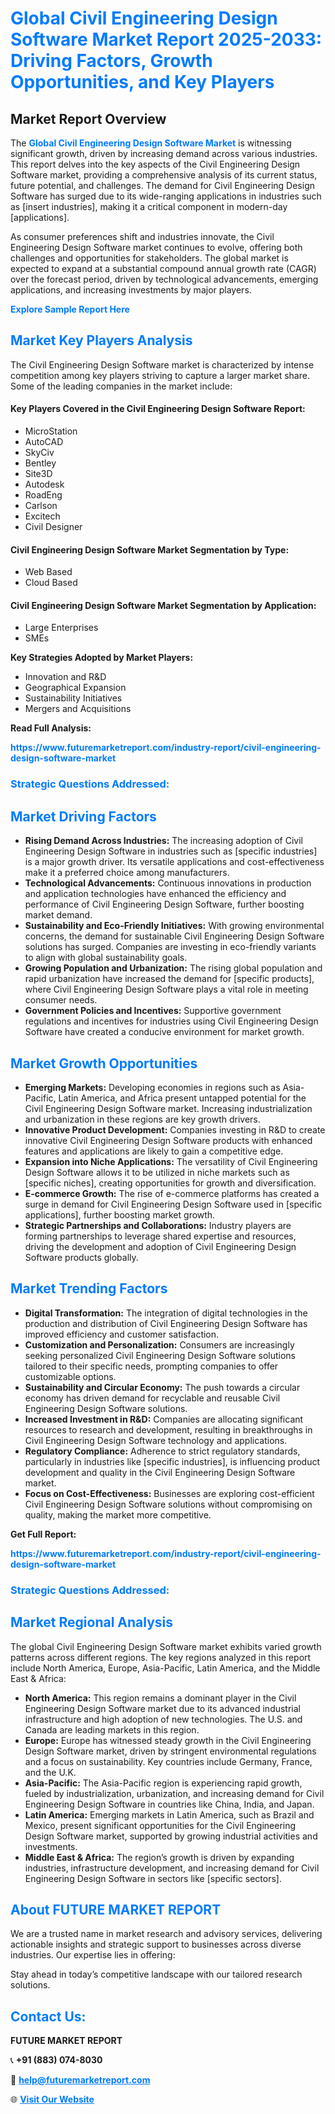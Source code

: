 <h1 style="color: #007BFF;">Global Civil Engineering Design Software Market Report 2025-2033: Driving Factors, Growth Opportunities, and Key Players</h1>

<section id="overview">
<h2>Market Report Overview</h2>
<p>The <a href="https://www.futuremarketreport.com/industry-report/civil-engineering-design-software-market" style="color: #007BFF; text-decoration: none;"><strong>Global Civil Engineering Design Software Market</strong></a> is witnessing significant growth, driven by increasing demand across various industries. This report delves into the key aspects of the Civil Engineering Design Software market, providing a comprehensive analysis of its current status, future potential, and challenges. The demand for Civil Engineering Design Software has surged due to its wide-ranging applications in industries such as [insert industries], making it a critical component in modern-day [applications].</p>
<p>As consumer preferences shift and industries innovate, the Civil Engineering Design Software market continues to evolve, offering both challenges and opportunities for stakeholders. The global market is expected to expand at a substantial compound annual growth rate (CAGR) over the forecast period, driven by technological advancements, emerging applications, and increasing investments by major players.</p>
</section>

<section id="overview">
<p><a href="https://www.futuremarketreport.com/request-sample/reportId=40946" style="color: #007BFF; text-decoration: none;"><strong>Explore Sample Report Here</strong></a></p>
</section>

<section id="key-players">
<h2 style="color: #007BFF;">Market Key Players Analysis</h2>
<p>The Civil Engineering Design Software market is characterized by intense competition among key players striving to capture a larger market share. Some of the leading companies in the market include:</p>
<h4>Key Players Covered in the Civil Engineering Design Software Report:</h4>
<ul><li>MicroStation</li><li>AutoCAD</li><li>SkyCiv</li><li>Bentley</li><li>Site3D</li><li>Autodesk</li><li>RoadEng</li><li>Carlson</li><li>Excitech</li><li>Civil Designer</li></ul>
<h4>Civil Engineering Design Software Market Segmentation by Type:</h4>
<ul><li>Web Based</li><li>Cloud Based</li></ul>

<h4>Civil Engineering Design Software Market Segmentation by Application:</h4>
<ul><li>Large Enterprises</li><li>SMEs</li></ul>
<p><strong>Key Strategies Adopted by Market Players:</strong></p>
<ul>
<li>Innovation and R&D</li>
<li>Geographical Expansion</li>
<li>Sustainability Initiatives</li>
<li>Mergers and Acquisitions</li>
</ul>
</section>

<section>
<p><strong>Read Full Analysis: </strong></p><a href="https://www.futuremarketreport.com/industry-report/civil-engineering-design-software-market" style="color: #007BFF; text-decoration: none;"><strong>https://www.futuremarketreport.com/industry-report/civil-engineering-design-software-market</strong></a>
<h3 style="color: #007BFF;">Strategic Questions Addressed:</h3>
</section>

<section id="driving-factors">
<h2 style="color: #007BFF;">Market Driving Factors</h2>
<ul>
<li><strong>Rising Demand Across Industries:</strong> The increasing adoption of Civil Engineering Design Software in industries such as [specific industries] is a major growth driver. Its versatile applications and cost-effectiveness make it a preferred choice among manufacturers.</li>
<li><strong>Technological Advancements:</strong> Continuous innovations in production and application technologies have enhanced the efficiency and performance of Civil Engineering Design Software, further boosting market demand.</li>
<li><strong>Sustainability and Eco-Friendly Initiatives:</strong> With growing environmental concerns, the demand for sustainable Civil Engineering Design Software solutions has surged. Companies are investing in eco-friendly variants to align with global sustainability goals.</li>
<li><strong>Growing Population and Urbanization:</strong> The rising global population and rapid urbanization have increased the demand for [specific products], where Civil Engineering Design Software plays a vital role in meeting consumer needs.</li>
<li><strong>Government Policies and Incentives:</strong> Supportive government regulations and incentives for industries using Civil Engineering Design Software have created a conducive environment for market growth.</li>
</ul>
</section>

<section id="growth-opportunities">
<h2 style="color: #007BFF;">Market Growth Opportunities</h2>
<ul>
<li><strong>Emerging Markets:</strong> Developing economies in regions such as Asia-Pacific, Latin America, and Africa present untapped potential for the Civil Engineering Design Software market. Increasing industrialization and urbanization in these regions are key growth drivers.</li>
<li><strong>Innovative Product Development:</strong> Companies investing in R&D to create innovative Civil Engineering Design Software products with enhanced features and applications are likely to gain a competitive edge.</li>
<li><strong>Expansion into Niche Applications:</strong> The versatility of Civil Engineering Design Software allows it to be utilized in niche markets such as [specific niches], creating opportunities for growth and diversification.</li>
<li><strong>E-commerce Growth:</strong> The rise of e-commerce platforms has created a surge in demand for Civil Engineering Design Software used in [specific applications], further boosting market growth.</li>
<li><strong>Strategic Partnerships and Collaborations:</strong> Industry players are forming partnerships to leverage shared expertise and resources, driving the development and adoption of Civil Engineering Design Software products globally.</li>
</ul>
</section>

<section id="trending-factors">
<h2 style="color: #007BFF;">Market Trending Factors</h2>
<ul>
<li><strong>Digital Transformation:</strong> The integration of digital technologies in the production and distribution of Civil Engineering Design Software has improved efficiency and customer satisfaction.</li>
<li><strong>Customization and Personalization:</strong> Consumers are increasingly seeking personalized Civil Engineering Design Software solutions tailored to their specific needs, prompting companies to offer customizable options.</li>
<li><strong>Sustainability and Circular Economy:</strong> The push towards a circular economy has driven demand for recyclable and reusable Civil Engineering Design Software solutions.</li>
<li><strong>Increased Investment in R&D:</strong> Companies are allocating significant resources to research and development, resulting in breakthroughs in Civil Engineering Design Software technology and applications.</li>
<li><strong>Regulatory Compliance:</strong> Adherence to strict regulatory standards, particularly in industries like [specific industries], is influencing product development and quality in the Civil Engineering Design Software market.</li>
<li><strong>Focus on Cost-Effectiveness:</strong> Businesses are exploring cost-efficient Civil Engineering Design Software solutions without compromising on quality, making the market more competitive.</li>
</ul>
</section>

<section>
<p><strong>Get Full Report: </strong></p><a href="https://www.futuremarketreport.com/industry-report/civil-engineering-design-software-market" style="color: #007BFF; text-decoration: none;"><strong>https://www.futuremarketreport.com/industry-report/civil-engineering-design-software-market</strong></a>
<h3 style="color: #007BFF;">Strategic Questions Addressed:</h3>
</section>


<section id="regional-analysis">
<h2 style="color: #007BFF;">Market Regional Analysis</h2>
<p>The global Civil Engineering Design Software market exhibits varied growth patterns across different regions. The key regions analyzed in this report include North America, Europe, Asia-Pacific, Latin America, and the Middle East & Africa:</p>
<ul>
<li><strong>North America:</strong> This region remains a dominant player in the Civil Engineering Design Software market due to its advanced industrial infrastructure and high adoption of new technologies. The U.S. and Canada are leading markets in this region.</li>
<li><strong>Europe:</strong> Europe has witnessed steady growth in the Civil Engineering Design Software market, driven by stringent environmental regulations and a focus on sustainability. Key countries include Germany, France, and the U.K.</li>
<li><strong>Asia-Pacific:</strong> The Asia-Pacific region is experiencing rapid growth, fueled by industrialization, urbanization, and increasing demand for Civil Engineering Design Software in countries like China, India, and Japan.</li>
<li><strong>Latin America:</strong> Emerging markets in Latin America, such as Brazil and Mexico, present significant opportunities for the Civil Engineering Design Software market, supported by growing industrial activities and investments.</li>
<li><strong>Middle East & Africa:</strong> The region’s growth is driven by expanding industries, infrastructure development, and increasing demand for Civil Engineering Design Software in sectors like [specific sectors].</li>
</ul>
</section>

<footer>
<h2 style="color: #007BFF;">About FUTURE MARKET REPORT</h2>
<p>We are a trusted name in market research and advisory services, delivering actionable insights and strategic support to businesses across diverse industries. Our expertise lies in offering:</p>

<p>Stay ahead in today’s competitive landscape with our tailored research solutions.</p>

<h2 style="color: #007BFF;">Contact Us:</h2>
<p><strong>FUTURE MARKET REPORT</strong></p>
<p>📞 <strong>+91 (883) 074-8030</strong></p>
<p>📧 <strong><a href="mailto:help@futuremarketreport.com" style="color: #007BFF;">help@futuremarketreport.com</a></strong></p>
<p>🌐 <strong><a href="https://www.futuremarketreport.com/" style="color: #007BFF;">Visit Our Website</a></strong></p>
</footer>